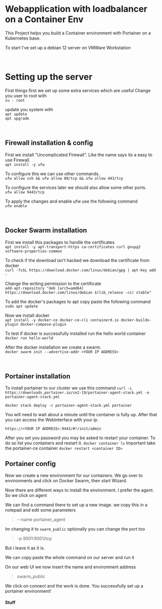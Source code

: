 # Webapplication with loadbalancer on a Container Env

This Project helps you build a Container environment with Portainer on a Kubernetes base.

To start I've set up a debian 12 server on VMWare Workstation

<br  />

# Setting up the server

First things first we set up some extra services which are useful
Change you user to root with <br />
`su - root`

update you system with<br />
`apt update` <br />
`apt upgrade`

<br  />

## Firewall installation & config

First we install "Uncomplicated Firewall". Like the name says its a easy to use Firewall.<br />
`apt install -y ufw`

To configure this we can use other commands.<br />
`ufw allow ssh && ufw allow 80/tcp && ufw allow 443/tcp`

To configure the services later we should also allow some other ports.<br />
`ufw allow 9443/tcp`

To apply the changes and enable ufw use the following command<br />
`ufw enable`

<br  />

## Docker Swarm installation

First we install this packages to handle the certificates<br />
`apt install -y apt-transport-https ca-certificates curl gnupg2 software-properties-common`

To check if the download isn't hacked we download the certificate from docker<br />
`curl -fsSL https://download.docker.com/linux/debian/gpg | apt-key add -`

Change the writing permission to the certificate<br />
`add-apt-repository "deb [arch=amd64] https://download.docker.com/linux/debian $(lsb_release -cs) stable"`

To add the docker's packages to apt copy paste the following command<br />
`sudo apt update`

Now we install docker<br />
`apt install -y docker-ce docker-ce-cli containerd.io docker-buildx-plugin docker-compose-plugin`

To test if docker is successfully installed run the hello world container<br />
`docker run hello-world`

After the docker installation we create a swarm.<br />
`docker swarm init --advertise-addr <YOUR IP ADDRESS>`

<br  />

## Portainer installation

To install portainer to our cluster we use this command
`curl -L https://downloads.portainer.io/ce2-19/portainer-agent-stack.yml -o portainer-agent-stack.yml`

`docker stack deploy -c portainer-agent-stack.yml portainer`

You will need to wait about a minute until the container is fully up. After that you can access the Webinterface with your ip.

`https://<YOUR IP ADDRESS>:9443/#!/init/admin`

After you set you password you may be asked to restart your container. To do so list you containers and restart it.
`docker container ls`
Important take the portainer-ce container
`docker restart <container ID>`

## Portainer config

Now we create a new environment for our containers.
We go over to environments and click on Docker Swarm, then start Wizard.

Now there are different ways to install the environment. I prefer the agent.
So we click on agent

We can find a command there to set up a new image. we copy this in a notepad and edit some parameters

> --name portainer_agent

Im changing it to `swarm_public`
optionally you can change the port too

> -p 9001:9001/tcp

But i leave it as it is.

We can copy paste the whole command on our server and run it

On our web UI we now insert the name and environment address

> swarm_public
> <YOUR IP ADDRESS>

We click on connect and the work is done. You successfully set up a portainer environment!

#### Stuff
